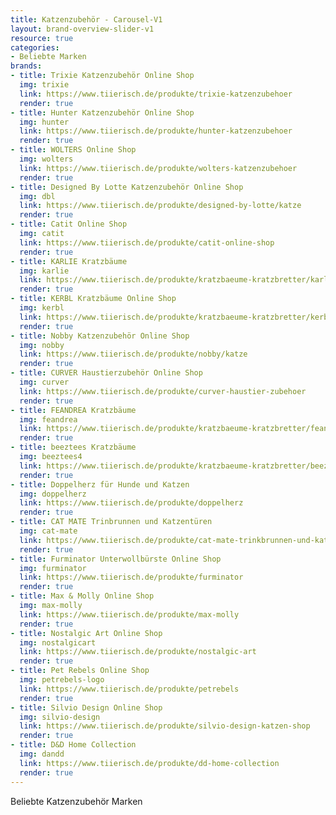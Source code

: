 ```yaml
---
title: Katzenzubehör - Carousel-V1
layout: brand-overview-slider-v1
resource: true
categories:
- Beliebte Marken
brands:
- title: Trixie Katzenzubehör Online Shop
  img: trixie
  link: https://www.tiierisch.de/produkte/trixie-katzenzubehoer
  render: true
- title: Hunter Katzenzubehör Online Shop
  img: hunter
  link: https://www.tiierisch.de/produkte/hunter-katzenzubehoer
  render: true
- title: WOLTERS Online Shop
  img: wolters
  link: https://www.tiierisch.de/produkte/wolters-katzenzubehoer
  render: true
- title: Designed By Lotte Katzenzubehör Online Shop
  img: dbl
  link: https://www.tiierisch.de/produkte/designed-by-lotte/katze
  render: true
- title: Catit Online Shop
  img: catit
  link: https://www.tiierisch.de/produkte/catit-online-shop
  render: true
- title: KARLIE Kratzbäume
  img: karlie
  link: https://www.tiierisch.de/produkte/kratzbaeume-kratzbretter/karlie
  render: true
- title: KERBL Kratzbäume Online Shop
  img: kerbl
  link: https://www.tiierisch.de/produkte/kratzbaeume-kratzbretter/kerbl
  render: true
- title: Nobby Katzenzubehör Online Shop
  img: nobby
  link: https://www.tiierisch.de/produkte/nobby/katze
  render: true
- title: CURVER Haustierzubehör Online Shop
  img: curver
  link: https://www.tiierisch.de/produkte/curver-haustier-zubehoer
  render: true
- title: FEANDREA Kratzbäume
  img: feandrea
  link: https://www.tiierisch.de/produkte/kratzbaeume-kratzbretter/feandrea
  render: true
- title: beeztees Kratzbäume
  img: beeztees4
  link: https://www.tiierisch.de/produkte/kratzbaeume-kratzbretter/beeztees
  render: true
- title: Doppelherz für Hunde und Katzen
  img: doppelherz
  link: https://www.tiierisch.de/produkte/doppelherz
  render: true
- title: CAT MATE Trinbrunnen und Katzentüren
  img: cat-mate
  link: https://www.tiierisch.de/produkte/cat-mate-trinkbrunnen-und-katzentueren
  render: true
- title: Furminator Unterwollbürste Online Shop
  img: furminator
  link: https://www.tiierisch.de/produkte/furminator
  render: true
- title: Max & Molly Online Shop
  img: max-molly
  link: https://www.tiierisch.de/produkte/max-molly
  render: true
- title: Nostalgic Art Online Shop
  img: nostalgicart
  link: https://www.tiierisch.de/produkte/nostalgic-art
  render: true
- title: Pet Rebels Online Shop
  img: petrebels-logo
  link: https://www.tiierisch.de/produkte/petrebels
  render: true
- title: Silvio Design Online Shop
  img: silvio-design
  link: https://www.tiierisch.de/produkte/silvio-design-katzen-shop
  render: true
- title: D&D Home Collection
  img: dandd
  link: https://www.tiierisch.de/produkte/dd-home-collection
  render: true
---
```


Beliebte Katzenzubehör Marken
